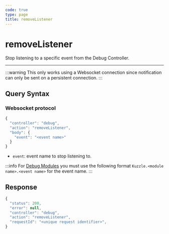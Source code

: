 ```yaml
---
code: true
type: page
title: removeListener
---
```


# removeListener

Stop listening to a specific event from the Debug Controller.

---

:::warning
This only works using a Websocket connection since notification can only be sent on a persistent connection.
:::

## Query Syntax

### Websocket protocol

```js
{
  "controller": "debug",
  "action": "removeListener",
  "body": {
    "event": "<event name>"
  }
}
```

- `event`: event name to stop listening to.

:::info
For [Debug Modules](/core/2/api/debug-modules) you must use the following format `Kuzzle.<module name>.<event name>` for the event name.
:::

## Response


```js
{
  "status": 200,
  "error": null,
  "controller": "debug",
  "action": "removeListener",
  "requestId": "<unique request identifier>",
}
```